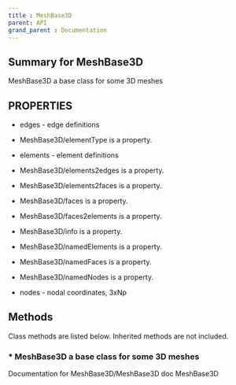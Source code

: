 ```yaml
---
title : MeshBase3D
parent: API
grand_parent : Documentation
---
```

## Summary for MeshBase3D
MeshBase3D a base class for some 3D meshes
## PROPERTIES
* edges - edge definitions

* MeshBase3D/elementType is a property.

* elements - element definitions

* MeshBase3D/elements2edges is a property.

* MeshBase3D/elements2faces is a property.

* MeshBase3D/faces is a property.

* MeshBase3D/faces2elements is a property.

* MeshBase3D/info is a property.

* MeshBase3D/namedElements is a property.

* MeshBase3D/namedFaces is a property.

* MeshBase3D/namedNodes is a property.

* nodes - nodal coordinates, 3xNp

## Methods
Class methods are listed below. Inherited methods are not included.
### * MeshBase3D a base class for some 3D meshes
Documentation for MeshBase3D/MeshBase3D
doc MeshBase3D

